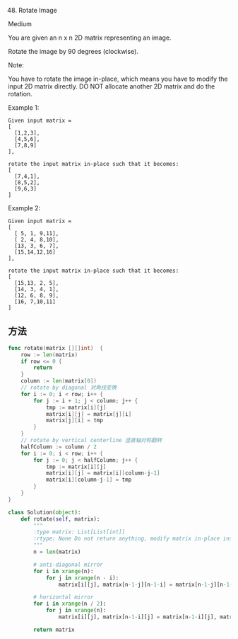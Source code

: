 48. Rotate Image


Medium


You are given an n x n 2D matrix representing an image.

Rotate the image by 90 degrees (clockwise).

Note:

You have to rotate the image in-place, which means you have to modify the input 2D matrix directly. DO NOT allocate another 2D matrix and do the rotation.

Example 1:

```
Given input matrix = 
[
  [1,2,3],
  [4,5,6],
  [7,8,9]
],

rotate the input matrix in-place such that it becomes:
[
  [7,4,1],
  [8,5,2],
  [9,6,3]
]
```


Example 2:

```
Given input matrix =
[
  [ 5, 1, 9,11],
  [ 2, 4, 8,10],
  [13, 3, 6, 7],
  [15,14,12,16]
], 

rotate the input matrix in-place such that it becomes:
[
  [15,13, 2, 5],
  [14, 3, 4, 1],
  [12, 6, 8, 9],
  [16, 7,10,11]
]

```

## 方法


```go
func rotate(matrix [][]int)  {
    row := len(matrix)
	if row <= 0 {
		return
	}
	column := len(matrix[0])
	// rotate by diagonal 对角线变换
	for i := 0; i < row; i++ {
		for j := i + 1; j < column; j++ {
			tmp := matrix[i][j]
			matrix[i][j] = matrix[j][i]
			matrix[j][i] = tmp
		}
	}
	// rotate by vertical centerline 竖直轴对称翻转
	halfColumn := column / 2
	for i := 0; i < row; i++ {
		for j := 0; j < halfColumn; j++ {
			tmp := matrix[i][j]
			matrix[i][j] = matrix[i][column-j-1]
			matrix[i][column-j-1] = tmp
		}
	}
}
```



```python
class Solution(object):
    def rotate(self, matrix):
        """
        :type matrix: List[List[int]]
        :rtype: None Do not return anything, modify matrix in-place instead.
        """
        n = len(matrix)

        # anti-diagonal mirror
        for i in xrange(n):
            for j in xrange(n - i):
                matrix[i][j], matrix[n-1-j][n-1-i] = matrix[n-1-j][n-1-i], matrix[i][j]

        # horizontal mirror
        for i in xrange(n / 2):
            for j in xrange(n):
                matrix[i][j], matrix[n-1-i][j] = matrix[n-1-i][j], matrix[i][j]

        return matrix
```